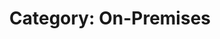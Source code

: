 ---
layout: category
title: "Category: On-Premises"
category: on-premises
permalink: /category/on-premises/
---